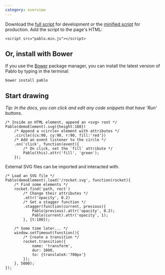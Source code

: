 ```yaml
---
category: overview
---
```


Download the <a href="http://pablojs.com/downloads/pablo.js" target="_blank">full script</a> for development or the <a href="http://pablojs.com/downloads/pablo.min.js" target="_blank">minified script</a> for production. Add the script to the page's HTML:

    <script src="pablo.min.js"></script>


## Or, install with Bower

If you use the [Bower](http://bower.io) package manager, you can install the latest version of Pablo by typing in the terminal:

    bower install pablo


## Start drawing

_Tip: In the docs, you can click and edit any code snippets that have 'Run' buttons._

    /* Inside an HTML element, append an <svg> root */
    Pablo(demoElement).svg({height:180})
        /* Append a <circle> element with attributes */
        .circle({cx:90, cy:90, r:90, fill:'red'})
        /* Add an event listener to the circle */
        .on('click', function(event){
            /* On click, set the `fill` attribute */
            Pablo(this).attr('fill', 'green');
        });

External SVG files can be imported and interacted with.

    /* Load an SVG file */
    Pablo(demoElement).load('/rocket.svg', function(rocket){
        /* Find some elements */
        rocket.find('path, rect')
            /* Change their attributes */
            .attr('opacity', 0.2)
            /* Set a stagger function */
            .stagger(function(current, previous){
                Pablo(previous).attr('opacity', 0.2);
                Pablo(current).attr('opacity', 1);
            }, {t:100});

        /* Some time later... */
        window.setTimeout(function(){
            /* Create a transition */
            rocket.transition({
                name: 'transform',
                dur: 1000,
                to: {translateX:'700px'}
            });
        }, 5000);
    });
